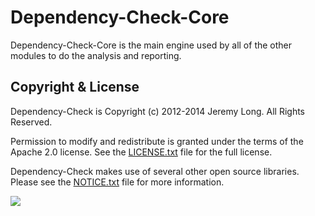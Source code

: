 Dependency-Check-Core
================

Dependency-Check-Core is the main engine used by all of the other modules to do the analysis and reporting.

Copyright & License
------------

Dependency-Check is Copyright (c) 2012-2014 Jeremy Long. All Rights Reserved.

Permission to modify and redistribute is granted under the terms of the Apache 2.0 license. See the [LICENSE.txt](https://raw.githubusercontent.com/dependency-check/DependencyCheck/main/LICENSE.txt) file for the full license.

Dependency-Check makes use of several other open source libraries. Please see the [NOTICE.txt][notices] file for more information.


  [wiki]: https://github.com/dependency-check/DependencyCheck/wiki
  [notices]: https://github.com/dependency-check/DependencyCheck/blob/main/NOTICE.txt

<img referrerpolicy="no-referrer-when-downgrade" src="https://static.scarf.sh/a.png?x-pxid=c78174f3-f898-4a5d-b3ab-1202b7db8ef6" />